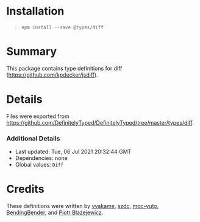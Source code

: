 # Installation
> `npm install --save @types/diff`

# Summary
This package contains type definitions for diff (https://github.com/kpdecker/jsdiff).

# Details
Files were exported from https://github.com/DefinitelyTyped/DefinitelyTyped/tree/master/types/diff.

### Additional Details
 * Last updated: Tue, 06 Jul 2021 20:32:44 GMT
 * Dependencies: none
 * Global values: `Diff`

# Credits
These definitions were written by [vvakame](https://github.com/vvakame), [szdc](https://github.com/szdc), [moc-yuto](https://github.com/moc-yuto), [BendingBender](https://github.com/BendingBender), and [Piotr Błażejewicz](https://github.com/peterblazejewicz).
